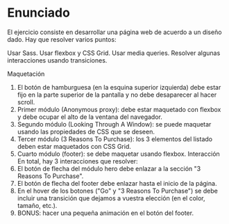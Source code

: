 # Enunciado
El ejercicio consiste en desarrollar una página web de acuerdo a un diseño dado. Hay que resolver varios
puntos:

  Usar Sass.
  Usar flexbox y CSS Grid.
  Usar media queries.
  Resolver algunas interacciones usando transiciones.

Maquetación

1. El botón de hamburguesa (en la esquina superior izquierda) debe estar fijo en la parte superior de la
pantalla y no debe desaparecer al hacer scroll.
2. Primer módulo (Anonymous proxy): debe estar maquetado con flexbox y debe ocupar el alto de la
ventana del navegador.
3. Segundo módulo (Looking Through A Window): se puede maquetar usando las propiedades de CSS
que se deseen.
4. Tercer módulo (3 Reasons To Purchase): los 3 elementos del listado deben estar maquetados con
CSS Grid.
5. Cuarto módulo (footer): se debe maquetar usando flexbox.
Interacción
En total, hay 3 interacciones que resolver:
1. El botón de flecha del módulo hero debe enlazar a la sección "3 Reasons To Purchase".
2. El botón de flecha del footer debe enlazar hasta el inicio de la página.
3. En el hover de los botones ("Go" y "3 Reasons To Purchase") se debe incluir una transición que
dejamos a vuestra elección (en el color, tamaño, etc.).
4. BONUS: hacer una pequeña animación en el botón del footer.
